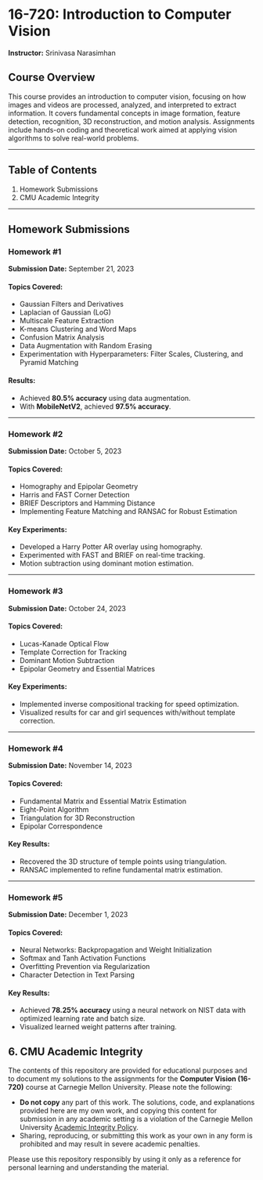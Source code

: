 # 16-720: Introduction to Computer Vision  
**Instructor:** Srinivasa Narasimhan  

## Course Overview  
This course provides an introduction to computer vision, focusing on how images and videos are processed, analyzed, and interpreted to extract information. It covers fundamental concepts in image formation, feature detection, recognition, 3D reconstruction, and motion analysis. Assignments include hands-on coding and theoretical work aimed at applying vision algorithms to solve real-world problems.

---

## Table of Contents  
1. Homework Submissions    
2. CMU Academic Integrity

---

## Homework Submissions  

### Homework #1  
**Submission Date:** September 21, 2023  

#### Topics Covered:  
- Gaussian Filters and Derivatives  
- Laplacian of Gaussian (LoG)  
- Multiscale Feature Extraction  
- K-means Clustering and Word Maps  
- Confusion Matrix Analysis  
- Data Augmentation with Random Erasing  
- Experimentation with Hyperparameters: Filter Scales, Clustering, and Pyramid Matching  

#### Results:  
- Achieved **80.5% accuracy** using data augmentation.  
- With **MobileNetV2**, achieved **97.5% accuracy**.

---

### Homework #2  
**Submission Date:** October 5, 2023  

#### Topics Covered:  
- Homography and Epipolar Geometry  
- Harris and FAST Corner Detection  
- BRIEF Descriptors and Hamming Distance  
- Implementing Feature Matching and RANSAC for Robust Estimation  

#### Key Experiments:  
- Developed a Harry Potter AR overlay using homography.  
- Experimented with FAST and BRIEF on real-time tracking.  
- Motion subtraction using dominant motion estimation.  

---

### Homework #3  
**Submission Date:** October 24, 2023  

#### Topics Covered:  
- Lucas-Kanade Optical Flow  
- Template Correction for Tracking  
- Dominant Motion Subtraction  
- Epipolar Geometry and Essential Matrices  

#### Key Experiments:  
- Implemented inverse compositional tracking for speed optimization.  
- Visualized results for car and girl sequences with/without template correction.  

---

### Homework #4  
**Submission Date:** November 14, 2023  

#### Topics Covered:  
- Fundamental Matrix and Essential Matrix Estimation  
- Eight-Point Algorithm  
- Triangulation for 3D Reconstruction  
- Epipolar Correspondence  

#### Key Results:  
- Recovered the 3D structure of temple points using triangulation.  
- RANSAC implemented to refine fundamental matrix estimation.  

---

### Homework #5  
**Submission Date:** December 1, 2023  

#### Topics Covered:  
- Neural Networks: Backpropagation and Weight Initialization  
- Softmax and Tanh Activation Functions  
- Overfitting Prevention via Regularization  
- Character Detection in Text Parsing  

#### Key Results:  
- Achieved **78.25% accuracy** using a neural network on NIST data with optimized learning rate and batch size.  
- Visualized learned weight patterns after training.

## 6. CMU Academic Integrity

The contents of this repository are provided for educational purposes and to document my solutions to the assignments for the **Computer Vision (16-720)** course at Carnegie Mellon University. Please note the following:

- **Do not copy** any part of this work. The solutions, code, and explanations provided here are my own work, and copying this content for submission in any academic setting is a violation of the Carnegie Mellon University [Academic Integrity Policy](https://www.cmu.edu/policies/student-and-student-life/academic-integrity.html).
- Sharing, reproducing, or submitting this work as your own in any form is prohibited and may result in severe academic penalties.

Please use this repository responsibly by using it only as a reference for personal learning and understanding the material.
